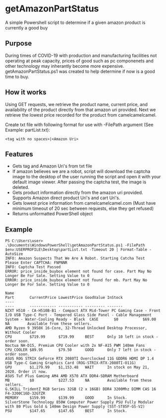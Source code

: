 # getAmazonPartStatus
A simple Powershell script to determine if a given amazon product is currently a good buy

## Purpose
During times of COVID-19 with production and manufacturing facilities not operating at peak capacity, prices of good such as pc componenets and other technology may inherantly become more expensive. getAmazonPartStatus.ps1 was created to help determine if now is a good time to buy.

## How it works
Using GET requests, we retrieve the product name, current price, and availability of the product directly from that amazon uri provided. Next we retrieve the lowest price recorded for the product from camelcamelcamel.

Create txt file with following format for use with -FilePath argument (See Example: partList.txt):
```
<tag with no spaces>|<Amazon Uri>
```

## Features
* Gets tag and Amazon Uri's from txt file
* If amazon believes we are a robot, script will download the captcha image to the desktop of the user running the script and open it with your default image viewer. After passing the captcha test, the image is deleted.
* Gets product information directly from the amazon uri provided. Supports Amazon direct product Uri's and cart Uri's.
* Gets lowest price information from camelcamelcamel.com (Must have minimum timeout of 20 sec between requests, else they get refused)
* Returns unformatted PowerShell object

## Example
```
PS C:\Users\user> .\Documents\WindowsPowerShell\getAmazonPartStatus.ps1 -FilePath $env:USERPROFILE\Desktop\partList.txt -Timeout 20 | Format-Table -AutoSize                                                                                                                           
INFO: Amazon Suspects That We Are A Robot. Starting Catcha Test                                                                         
Please Enter CAPTCHA: FNPNNR                                                                                                             
INFO: Captcha Test Passed
ERROR: price_inside_buybox element not found for case. Part May No Longer Be For Sale. Setting Value to 0
ERROR: price_inside_buybox element not found for mb. Part May No Longer Be For Sale. Setting Value to 0

Name                                                                                                                                                                            Part       CurrentPrice LowestPrice GoodValue InStock
----                                                                                                                                                                            ----       ------------ ----------- --------- -------
NZXT H510 - CA-H510B-B1 - Compact ATX Mid-Tower PC Gaming Case - Front I/O USB Type-C Port - Tempered Glass Side Panel - Cable Management System - Water-Cooling Ready - Black  CASE       $0           $69.00      NA        Available from these sellers.
AMD Ryzen 9 3950X 16-Core, 32-Thread Unlocked Desktop Processor, Without Cooler                                                                                                 CPU        $719.99      $719.99     BEST      Only 10 left in stock - order soon.
Noctua NH-D15, Premium CPU Cooler with 2x NF-A15 PWM 140mm Fans                                                                                                                 CPU_COOLER $89.95       $79.50      GOOD      Only 7 left in stock - order soon.
ASUS ROG STRIX GeForce RTX 2080TI Overclocked 11G GDDR6 HDMI DP 1.4 USB Type-C Gaming Graphics Card (ROG-STRIX-RTX-2080TI-O11G)                                                 GPU        $1,279.99    $1,153.48   WAIT      In stock on May 21, 2020. Order it now.
ASUS Tuf Plus Gaming AM4 AMD X570 ATX DDR4-SDRAM Motherboard                                                                                                                    MB         $0           $227.53     NA        Available from these sellers.
G.SKILL TridentZ RGB Series 32GB (2 x 16GB) DDR4 3200Mhz DIMM CAS 16 F4-3200C16D-32GTZR                                                                                         MEMORY     $159.99      $139.99     GOOD      In Stock.
SilverStone Technology 850W Computer Power Supply PSU Fully Modular with 80 Plus Gold & 140mm Design Power Supply (SST-ST85F-GS-V2)                                             PSU        $147.65      $147.65     BEST      In Stock.
```
